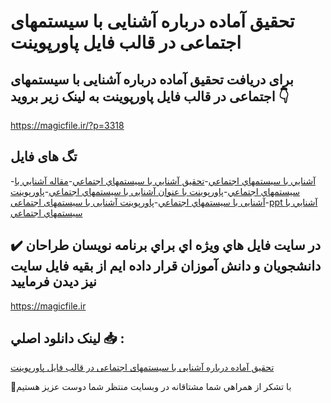 # تحقیق آماده درباره آشنایی با سیستمهای اجتماعی در قالب فایل پاورپوینت

## برای دریافت تحقیق آماده درباره آشنایی با سیستمهای اجتماعی در قالب فایل پاورپوینت به لینک زیر بروید 👇

https://magicfile.ir/?p=3318

## تگ های فایل

-[آشنايي با سيستمهاي اجتماعي](https://magicfile.ir/product/%d8%aa%d8%ad%d9%82%d9%8a%d9%82-%d8%a2%d9%85%d8%a7%d8%af%d9%87-%d8%a2%d8%b4%d9%86%d8%a7%d9%8a%d9%8a-%d8%a8%d8%a7-%d8%b3%d9%8a%d8%b3%d8%aa%d9%85%d9%87%d8%a7%d9%8a-%d8%a7%d8%ac%d8%aa%d9%85%d8%a7%d8%b9%d9%8a-%d9%be%d8%a7%d9%88%d8%b1%d9%be%d9%88%d9%8a%d9%86%d8%aa/)-[تحقیق آشنايي با سيستمهاي اجتماعي](https://magicfile.ir/product/%d8%aa%d8%ad%d9%82%d9%8a%d9%82-%d8%a2%d9%85%d8%a7%d8%af%d9%87-%d8%a2%d8%b4%d9%86%d8%a7%d9%8a%d9%8a-%d8%a8%d8%a7-%d8%b3%d9%8a%d8%b3%d8%aa%d9%85%d9%87%d8%a7%d9%8a-%d8%a7%d8%ac%d8%aa%d9%85%d8%a7%d8%b9%d9%8a-%d9%be%d8%a7%d9%88%d8%b1%d9%be%d9%88%d9%8a%d9%86%d8%aa/)-[مقاله آشنايي با سيستمهاي اجتماعي](https://magicfile.ir/product/%d8%aa%d8%ad%d9%82%d9%8a%d9%82-%d8%a2%d9%85%d8%a7%d8%af%d9%87-%d8%a2%d8%b4%d9%86%d8%a7%d9%8a%d9%8a-%d8%a8%d8%a7-%d8%b3%d9%8a%d8%b3%d8%aa%d9%85%d9%87%d8%a7%d9%8a-%d8%a7%d8%ac%d8%aa%d9%85%d8%a7%d8%b9%d9%8a-%d9%be%d8%a7%d9%88%d8%b1%d9%be%d9%88%d9%8a%d9%86%d8%aa/)-[پاورپوينت با عنوان آشنایی با سيستمهاي اجتماعي](https://magicfile.ir/product/%d8%aa%d8%ad%d9%82%d9%8a%d9%82-%d8%a2%d9%85%d8%a7%d8%af%d9%87-%d8%a2%d8%b4%d9%86%d8%a7%d9%8a%d9%8a-%d8%a8%d8%a7-%d8%b3%d9%8a%d8%b3%d8%aa%d9%85%d9%87%d8%a7%d9%8a-%d8%a7%d8%ac%d8%aa%d9%85%d8%a7%d8%b9%d9%8a-%d9%be%d8%a7%d9%88%d8%b1%d9%be%d9%88%d9%8a%d9%86%d8%aa/)-[پاورپوینت آشنایی با سيستمهاي اجتماعي](https://magicfile.ir/product/%d8%aa%d8%ad%d9%82%d9%8a%d9%82-%d8%a2%d9%85%d8%a7%d8%af%d9%87-%d8%a2%d8%b4%d9%86%d8%a7%d9%8a%d9%8a-%d8%a8%d8%a7-%d8%b3%d9%8a%d8%b3%d8%aa%d9%85%d9%87%d8%a7%d9%8a-%d8%a7%d8%ac%d8%aa%d9%85%d8%a7%d8%b9%d9%8a-%d9%be%d8%a7%d9%88%d8%b1%d9%be%d9%88%d9%8a%d9%86%d8%aa/)-[پاورپوینت آشنایی با سیستمهای اجتماعی](https://magicfile.ir/product/%d8%aa%d8%ad%d9%82%d9%8a%d9%82-%d8%a2%d9%85%d8%a7%d8%af%d9%87-%d8%a2%d8%b4%d9%86%d8%a7%d9%8a%d9%8a-%d8%a8%d8%a7-%d8%b3%d9%8a%d8%b3%d8%aa%d9%85%d9%87%d8%a7%d9%8a-%d8%a7%d8%ac%d8%aa%d9%85%d8%a7%d8%b9%d9%8a-%d9%be%d8%a7%d9%88%d8%b1%d9%be%d9%88%d9%8a%d9%86%d8%aa/)-[ppt آشنايي با سيستمهاي اجتماعي](https://magicfile.ir/product/%d8%aa%d8%ad%d9%82%d9%8a%d9%82-%d8%a2%d9%85%d8%a7%d8%af%d9%87-%d8%a2%d8%b4%d9%86%d8%a7%d9%8a%d9%8a-%d8%a8%d8%a7-%d8%b3%d9%8a%d8%b3%d8%aa%d9%85%d9%87%d8%a7%d9%8a-%d8%a7%d8%ac%d8%aa%d9%85%d8%a7%d8%b9%d9%8a-%d9%be%d8%a7%d9%88%d8%b1%d9%be%d9%88%d9%8a%d9%86%d8%aa/)

## ✔️ در سايت فايل هاي ويژه اي براي برنامه نويسان طراحان دانشجويان و دانش آموزان قرار داده ايم از بقيه فايل سايت نيز ديدن فرماييد

https://magicfile.ir


## لينک دانلود اصلي 📥 :

[تحقیق آماده درباره آشنایی با سیستمهای اجتماعی در قالب فایل پاورپوینت](https://magicfile.ir/product/%d8%aa%d8%ad%d9%82%d9%8a%d9%82-%d8%a2%d9%85%d8%a7%d8%af%d9%87-%d8%a2%d8%b4%d9%86%d8%a7%d9%8a%d9%8a-%d8%a8%d8%a7-%d8%b3%d9%8a%d8%b3%d8%aa%d9%85%d9%87%d8%a7%d9%8a-%d8%a7%d8%ac%d8%aa%d9%85%d8%a7%d8%b9%d9%8a-%d9%be%d8%a7%d9%88%d8%b1%d9%be%d9%88%d9%8a%d9%86%d8%aa/) 


🙏با تشکر از همراهي شما مشتاقانه در وبسایت منتظر شما دوست عزیز هستیم

